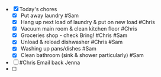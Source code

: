 - [x] Today's chores
	- [x] Put away laundry #Sam 
	- [x] Hang up next load of laundry & put on new load #Chris 
	- [x] Vacuum main room & clean kitchen floor #Chris 
	- [x] Groceries shop - check Bring! #Chris #Sam 
	- [x] Unload & reload dishwasher #Chris #Sam 
	- [x] Washing up pans/dishes #Sam 
	- [x] Clean bathroom (sink & shower particularly) #Sam 
- [ ] #Chris Email back Jenna
- [ ] 